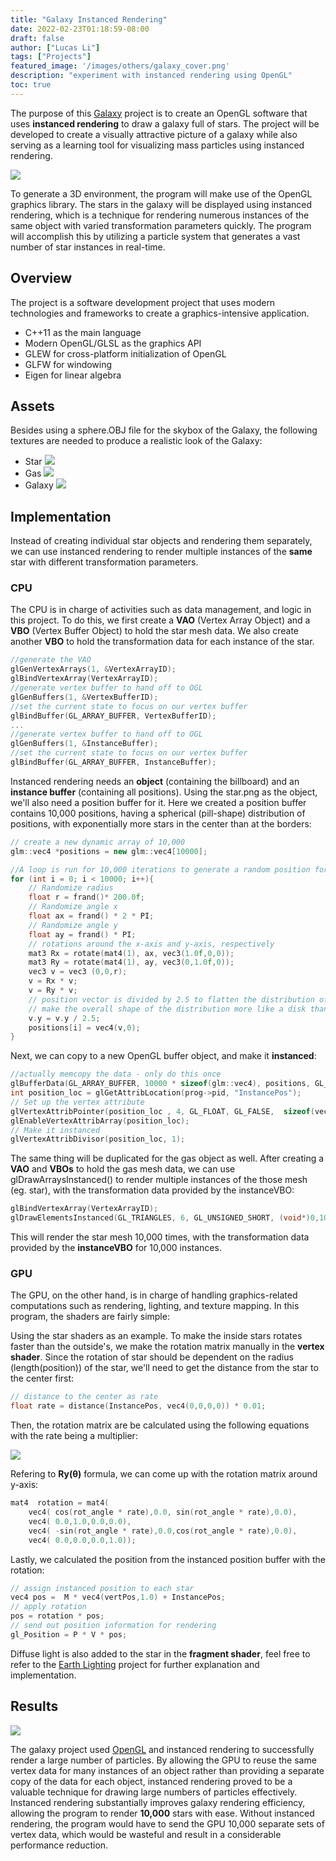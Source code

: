 ```yaml
---
title: "Galaxy Instanced Rendering"
date: 2022-02-23T01:18:59-08:00
draft: false
author: ["Lucas Li"]
tags: ["Projects"]
featured_image: '/images/others/galaxy_cover.png'
description: "experiment with instanced rendering using OpenGL"
toc: true
---
```


The purpose of this [Galaxy](https://github.com/GelzoneXUnsas/Galaxy-Instanced-Rendering) project is to create an OpenGL software that uses **instanced rendering** to draw a galaxy full of stars. The project will be developed to create a visually attractive picture of a galaxy while also serving as a learning tool for visualizing mass particles using instanced rendering.<!--more--> 

![](/images/others/galaxy_demo.gif)

To generate a 3D environment, the program will make use of the OpenGL graphics library. The stars in the galaxy will be displayed using instanced rendering, which is a technique for rendering numerous instances of the same object with varied transformation parameters quickly. The program will accomplish this by utilizing a particle system that generates a vast number of star instances in real-time. 

## Overview
The project is a software development project that uses modern technologies and frameworks to create a graphics-intensive application.

- C++11 as the main language
- Modern OpenGL/GLSL as the graphics API
- GLEW for cross-platform initialization of OpenGL
- GLFW for windowing
- Eigen for linear algebra

## Assets
Besides using a sphere.OBJ file for the skybox of the Galaxy, the following textures are needed to produce a realistic look of the Galaxy:

- Star
![](https://lh3.googleusercontent.com/inmSN6TuSMJfM5ga9-iNLLfP00_1IvIvvN8IRBiIFUTMUOlZrATy0SHozd8ZePcNvaYUDnZ25SjdBh7w0k0WLE3flR6Cm3FBnBODfAJw)
- Gas
![](https://lh3.googleusercontent.com/AYoALTHYbZDHlj6rjiALeYOjXgCQ4TP4zGzFI3lc0UI1Vl7Q8LSpFOnVe27UdOM971XBT5A6CPXMsn9YVZB4p0H9iEilO2kBFDMhmsk)
- Galaxy
![](https://lh3.googleusercontent.com/GFazJN56HF9vB2t0OSd1KRHxc-whFOcWIqbD9vsH--62-Rc9NEP5wzLmq2BdHx3RKzI4kzj3sd2v402ISkOctbP15hH5lxqhUD1GSi4)

## Implementation
Instead of creating individual star objects and rendering them separately, we can use instanced rendering to render multiple instances of the **same** star with different transformation parameters.

### CPU
The CPU is in charge of activities such as data management, and logic in this project. To do this, we first create a **VAO** (Vertex Array Object) and a **VBO** (Vertex Buffer Object) to hold the star mesh data. We also create another **VBO** to hold the transformation data for each instance of the star.

```c++
//generate the VAO
glGenVertexArrays(1, &VertexArrayID);
glBindVertexArray(VertexArrayID);
//generate vertex buffer to hand off to OGL
glGenBuffers(1, &VertexBufferID);
//set the current state to focus on our vertex buffer
glBindBuffer(GL_ARRAY_BUFFER, VertexBufferID);
...
//generate vertex buffer to hand off to OGL
glGenBuffers(1, &InstanceBuffer);
//set the current state to focus on our vertex buffer
glBindBuffer(GL_ARRAY_BUFFER, InstanceBuffer);
```

Instanced rendering needs an **object** (containing the billboard) and an **instance buffer** (containing all positions). Using the star.png as the object, we'll also need a position buffer for it. Here we created a position buffer contains 10,000 positions, having a spherical (pill-shape) distribution of positions, with exponentially more stars in the center than at the borders:

```c++
// create a new dynamic array of 10,000
glm::vec4 *positions = new glm::vec4[10000];

//A loop is run for 10,000 iterations to generate a random position for each instance.
for (int i = 0; i < 10000; i++){
    // Randomize radius
    float r = frand()* 200.0f;
    // Randomize angle x
    float ax = frand() * 2 * PI;
    // Randomize angle y
    float ay = frand() * PI;
    // rotations around the x-axis and y-axis, respectively
    mat3 Rx = rotate(mat4(1), ax, vec3(1.0f,0,0));
    mat3 Ry = rotate(mat4(1), ay, vec3(0,1.0f,0));
    vec3 v = vec3 (0,0,r);
    v = Rx * v;
    v = Ry * v;
    // position vector is divided by 2.5 to flatten the distribution of the instances
    // make the overall shape of the distribution more like a disk than a sphere.
    v.y = v.y / 2.5;
    positions[i] = vec4(v,0);
}
```

Next, we can copy to a new OpenGL buffer object, and make it **instanced**:
```c++
//actually memcopy the data - only do this once
glBufferData(GL_ARRAY_BUFFER, 10000 * sizeof(glm::vec4), positions, GL_STATIC_DRAW);
int position_loc = glGetAttribLocation(prog->pid, "InstancePos");
// Set up the vertex attribute
glVertexAttribPointer(position_loc , 4, GL_FLOAT, GL_FALSE,  sizeof(vec4),  (void *)(sizeof(vec4))); 
glEnableVertexAttribArray(position_loc);
// Make it instanced
glVertexAttribDivisor(position_loc, 1);
```

The same thing will be duplicated for the gas object as well. After creating a **VAO** and **VBOs** to hold the gas mesh data, we can use glDrawArraysInstanced() to render multiple instances of the those mesh (eg. star), with the transformation data provided by the instanceVBO:
```c++
glBindVertexArray(VertexArrayID);
glDrawElementsInstanced(GL_TRIANGLES, 6, GL_UNSIGNED_SHORT, (void*)0,10000);
```
This will render the star mesh 10,000 times, with the transformation data provided by the **instanceVBO** for 10,000 instances.

### GPU
The GPU, on the other hand, is in charge of handling graphics-related computations such as rendering, lighting, and texture mapping. In this program, the shaders are fairly simple:

Using the star shaders as an example. To make the inside stars rotates faster than the outside's, we make the rotation matrix manually in the **vertex shader**. Since the rotation of star should be dependent on the radius (length(position)) of the star, we'll need to get the distance from the star to the center first:

```c++
// distance to the center as rate
float rate = distance(InstancePos, vec4(0,0,0,0)) * 0.01;
```

Then, the rotation matrix are be calculated using the following equations with the rate being a multiplier:

![](https://wikimedia.org/api/rest_v1/media/math/render/svg/a6821937d5031de282a190f75312353c970aa2df)

Refering to **Ry(θ)** formula, we can come up with the rotation matrix around y-axis:

```c++
mat4  rotation = mat4(
    vec4( cos(rot_angle * rate),0.0, sin(rot_angle * rate),0.0),
    vec4( 0.0,1.0,0.0,0.0),
    vec4( -sin(rot_angle * rate),0.0,cos(rot_angle * rate),0.0),
    vec4( 0.0,0.0,0.0,1.0));
```

Lastly, we calculated the position from the instanced position buffer with the rotation:

```c++
// assign instanced position to each star
vec4 pos =  M * vec4(vertPos,1.0) + InstancePos;
// apply rotation
pos = rotation * pos;
// send out position information for rendering
gl_Position = P * V * pos;
```

Diffuse light is also added to the star in the **fragment shader**, feel free to refer to the [Earth Lighting](https://gelzonexunsas.github.io/posts/projects/earth_lighting/) project for further explanation and implementation.

## Results

![](/images/others/galaxy_cover.png)

The galaxy project used [OpenGL](https://www.opengl.org/) and instanced rendering to successfully render a large number of particles. By allowing the GPU to reuse the same vertex data for many instances of an object rather than providing a separate copy of the data for each object, instanced rendering proved to be a valuable technique for drawing large numbers of particles effectively. Instanced rendering substantially improves galaxy rendering efficiency, allowing the program to render **10,000** stars with ease. Without instanced rendering, the program would have to send the GPU 10,000 separate sets of vertex data, which would be wasteful and result in a considerable performance reduction.
